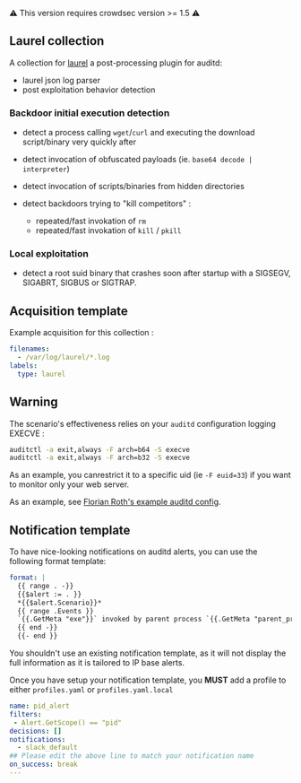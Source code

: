 :warning: This version requires crowdsec version >= 1.5 :warning:

## Laurel collection

A collection for [laurel](https://github.com/threathunters-io/laurel) a post-processing plugin for auditd:
 - laurel json log parser
 - post exploitation behavior detection

### Backdoor initial execution detection

 - detect a process calling `wget`/`curl` and executing the download script/binary very quickly after
 - detect invocation of obfuscated payloads (ie. `base64 decode | interpreter`)
 - detect invocation of scripts/binaries from hidden directories

 - detect backdoors trying to "kill competitors" :
   - repeated/fast invokation of `rm` 
   - repeated/fast invokation of `kill` / `pkill`

### Local exploitation

 - detect a root suid binary that crashes soon after startup with a SIGSEGV, SIGABRT, SIGBUS or SIGTRAP.

## Acquisition template

Example acquisition for this collection :

```yaml
filenames:
  - /var/log/laurel/*.log
labels:
  type: laurel
```

## Warning

The scenario's effectiveness relies on your `auditd` configuration logging EXECVE :

```bash
auditctl -a exit,always -F arch=b64 -S execve
auditctl -a exit,always -F arch=b32 -S execve
```

As an example, you canrestrict it to a specific uid (ie `-F euid=33`) if you want to monitor only your web server.

As an example, see [Florian Roth's example auditd config](https://github.com/Neo23x0/auditd/blob/master/audit.rules).

## Notification template

To have nice-looking notifications on auditd alerts, you can use the following format template:

```yaml
format: |
  {{ range . -}}
  {{$alert := . }}
  *{{$alert.Scenario}}*
  {{ range .Events }}
  `{{.GetMeta "exe"}}` invoked by parent process `{{.GetMeta "parent_progname"}}` (uid={{.GetMeta "uid"}})
  {{ end -}}
  {{- end }}
```

You shouldn't use an existing notification template, as it will not display the full information as it is tailored to IP base alerts.

Once you have setup your notification template, you **MUST** add a profile to either `profiles.yaml` or `profiles.yaml.local`

```yaml
name: pid_alert
filters:
 - Alert.GetScope() == "pid"
decisions: []
notifications:
  - slack_default
## Please edit the above line to match your notification name
on_success: break
---
```

